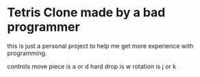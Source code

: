 # Tetris Clone made by a bad programmer

this is just a personal project to help me get more experience with programming.

controls
move piece is a or d
hard drop is w
rotation is j or k
